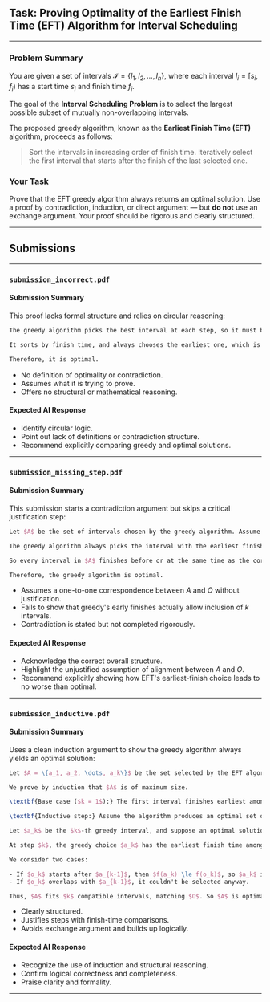 ## Task: Proving Optimality of the Earliest Finish Time (EFT) Algorithm for Interval Scheduling

---

### Problem Summary

You are given a set of intervals $\mathcal{I} = \{I_1, I_2, \dots, I_n\}$, where each interval $I_i = [s_i, f_i)$ has a start time $s_i$ and finish time $f_i$.

The goal of the **Interval Scheduling Problem** is to select the largest possible subset of mutually non-overlapping intervals.

The proposed greedy algorithm, known as the **Earliest Finish Time (EFT)** algorithm, proceeds as follows:

> Sort the intervals in increasing order of finish time. Iteratively select the first interval that starts after the finish of the last selected one.

### Your Task

Prove that the EFT greedy algorithm always returns an optimal solution. Use a proof by contradiction, induction, or direct argument — but **do not** use an exchange argument. Your proof should be rigorous and clearly structured.

---

## Submissions

---

### `submission_incorrect.pdf`

#### Submission Summary

This proof lacks formal structure and relies on circular reasoning:

```latex
The greedy algorithm picks the best interval at each step, so it must be the optimal solution.

It sorts by finish time, and always chooses the earliest one, which is the most efficient. If it was not optimal, that would mean it missed a better interval, but it always picks the best.

Therefore, it is optimal.
```

- No definition of optimality or contradiction.
- Assumes what it is trying to prove.
- Offers no structural or mathematical reasoning.

#### Expected AI Response

- Identify circular logic.
- Point out lack of definitions or contradiction structure.
- Recommend explicitly comparing greedy and optimal solutions.

---

### `submission_missing_step.pdf`

#### Submission Summary

This submission starts a contradiction argument but skips a critical justification step:

```latex
Let $A$ be the set of intervals chosen by the greedy algorithm. Assume for contradiction that there exists another set $O$ with more non-overlapping intervals.

The greedy algorithm always picks the interval with the earliest finish time. This ensures that we leave the maximum possible room for the rest of the intervals.

So every interval in $A$ finishes before or at the same time as the corresponding interval in $O$. Hence, $A$ should be able to contain at least as many intervals as $O$.

Therefore, the greedy algorithm is optimal.
```

- Assumes a one-to-one correspondence between $A$ and $O$ without justification.
- Fails to show that greedy's early finishes actually allow inclusion of $k$ intervals.
- Contradiction is stated but not completed rigorously.

#### Expected AI Response

- Acknowledge the correct overall structure.
- Highlight the unjustified assumption of alignment between $A$ and $O$.
- Recommend explicitly showing how EFT's earliest-finish choice leads to no worse than optimal.

---

### `submission_inductive.pdf`

#### Submission Summary

Uses a clean induction argument to show the greedy algorithm always yields an optimal solution:

```latex
Let $A = \{a_1, a_2, \dots, a_k\}$ be the set selected by the EFT algorithm.

We prove by induction that $A$ is of maximum size.

\textbf{Base case ($k = 1$):} The first interval finishes earliest among all, and is thus compatible with the most remaining time. No larger compatible subset can start before it finishes.

\textbf{Inductive step:} Assume the algorithm produces an optimal set of size $k-1$.

Let $a_k$ be the $k$-th greedy interval, and suppose an optimal solution $O$ has $k$ non-overlapping intervals.

At step $k$, the greedy choice $a_k$ has the earliest finish time among intervals that don’t overlap with $a_1, \dots, a_{k-1}$. Let $o_k$ be the corresponding $k$-th interval in $O$.

We consider two cases:

- If $o_k$ starts after $a_{k-1}$, then $f(a_k) \le f(o_k)$, so $a_k$ is at least as good as $o_k$.
- If $o_k$ overlaps with $a_{k-1}$, it couldn't be selected anyway.

Thus, $A$ fits $k$ compatible intervals, matching $O$. So $A$ is optimal.
```

- Clearly structured.
- Justifies steps with finish-time comparisons.
- Avoids exchange argument and builds up logically.

#### Expected AI Response

- Recognize the use of induction and structural reasoning.
- Confirm logical correctness and completeness.
- Praise clarity and formality.

---
